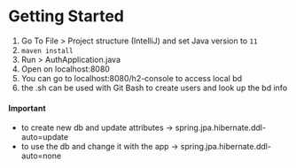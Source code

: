 # Getting Started

1. Go To File > Project structure (IntelliJ) and set Java version to `11`<br>
2. `maven install`<br>
3. Run > AuthApplication.java
4. Open on localhost:8080
5. You can go to localhost:8080/h2-console to access local bd
6. the .sh can be used with Git Bash to create users and look up the bd info 

#### Important
- to create new db and update attributes -> spring.jpa.hibernate.ddl-auto=update
- to use the db and change it with the app -> spring.jpa.hibernate.ddl-auto=none

